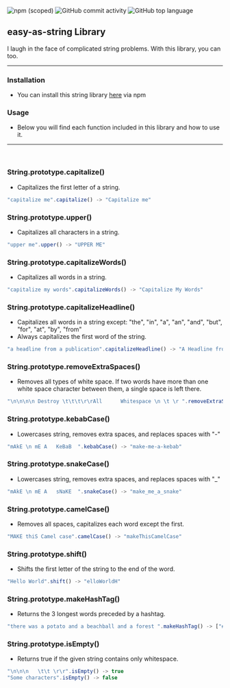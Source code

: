 ![npm (scoped)](https://img.shields.io/npm/v/@jewarner57/easy-as-string)
![GitHub commit activity](https://img.shields.io/github/commit-activity/w/jewarner57/JSStringLibrary)
![GitHub top language](https://img.shields.io/github/languages/top/jewarner57/JSStringLibrary)

## easy-as-string Library
I laugh in the face of complicated string problems. With this library, you can too.
<hr>

### Installation
* You can install this string library [here](https://www.npmjs.com/package/@jewarner57/easy-as-string) via npm

### Usage
* Below you will find each function included in this library and how to use it.

<hr>
<br>

### String.prototype.capitalize()
* Capitalizes the first letter of a string.

``` javascript
"capitalize me".capitalize() -> "Capitalize me"
```

### String.prototype.upper()
* Capitalizes all characters in a string.

``` javascript
"upper me".upper() -> "UPPER ME"
```

### String.prototype.capitalizeWords()
* Capitalizes all words in a string.

``` javascript
"capitalize my words".capitalizeWords() -> "Capitalize My Words"
```

### String.prototype.capitalizeHeadline()
* Capitalizes all words in a string except: "the", "in", "a", "an", "and", "but", "for", "at", "by", "from"
* Always capitalizes the first word of the string.

``` javascript
"a headline from a publication".capitalizeHeadline() -> "A Headline from a Publication"
```

### String.prototype.removeExtraSpaces()
* Removes all types of white space. If two words have more than one white space character between them, a single space is left there.

``` javascript
"\n\n\n\n Destroy \t\t\t\r\rAll      Whitespace \n \t \r ".removeExtraSpaces() -> "Destroy All Whitespace"
```

### String.prototype.kebabCase()
* Lowercases string, removes extra spaces, and replaces spaces with "-"

``` javascript
"mAkE \n mE A   KeBaB  ".kebabCase() -> "make-me-a-kebab"
```

### String.prototype.snakeCase()
* Lowercases string, removes extra spaces, and replaces spaces with "_"

``` javascript
"mAkE \n mE A   sNaKE  ".snakeCase() -> "make_me_a_snake"
```

### String.prototype.camelCase()
* Removes all spaces, capitalizes each word except the first.

``` javascript
"MAKE thiS Camel case".camelCase() -> "makeThisCamelCase"
```

### String.prototype.shift()
* Shifts the first letter of the string to the end of the word.

``` javascript
"Hello World".shift() -> "elloWorldH"
```

### String.prototype.makeHashTag()
* Returns the 3 longest words preceded by a hashtag.

``` javascript
"there was a potato and a beachball and a forest ".makeHashTag() -> ["#potato", "#beachball", "#forest"]
```

### String.prototype.isEmpty()
* Returns true if the given string contains only whitespace.

``` javascript
"\n\n\n   \t\t \r\r".isEmpty() -> true
"Some characters".isEmpty() -> false
```